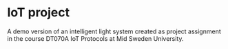 # IoT project
A demo version of an intelligent light system created as project assignment in
the course DT070A IoT Protocols at Mid Sweden University.
